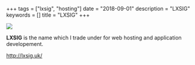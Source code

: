 +++
tags = ["lxsig", "hosting"]
date = "2018-09-01"
description = "LXSIG"
keywords = []
title = "LXSIG"
+++

[![](/img/lxsig-logo.png)](http://lxsig.uk/)

**LXSIG** is the name which I trade under for web hosting and application developement.

http://lxsig.uk/
